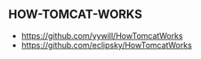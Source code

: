 ## HOW-TOMCAT-WORKS
* https://github.com/yywill/HowTomcatWorks
* https://github.com/eclipsky/HowTomcatWorks